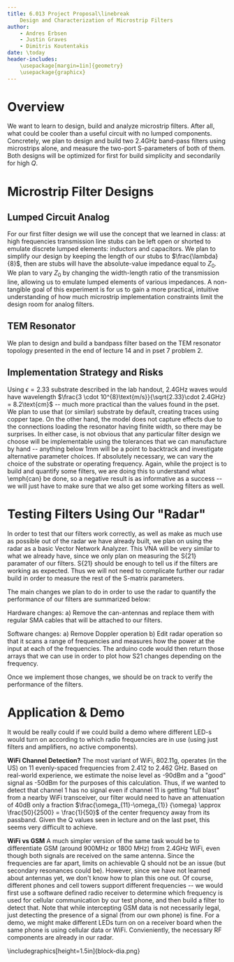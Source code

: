 ```yaml
---
title: 6.013 Project Proposal\linebreak
	Design and Characterization of Microstrip Filters
author: 
	- Andres Erbsen
	- Justin Graves
	- Dimitris Koutentakis
date: \today
header-includes:
	\usepackage[margin=1in]{geometry}
	\usepackage{graphicx}
---
```


# Overview

We want to learn to design, build and analyze microstrip filters. After all,
what could be cooler than a useful circuit with no lumped components.
Concretely, we plan to design and build two 2.4GHz band-pass filters using
microstrips alone, and measure the two-port S-parameters of both of them. Both
designs will be optimized for first for build simplicity and secondarily for high $Q$.

# Microstrip Filter Designs

## Lumped Circuit Analog

For our first filter design we will use the concept that we learned in class: at
high frequencies transmission line stubs can be left open or shorted to emulate
discrete lumped elements: inductors and capacitors. We plan to simplify our
design by keeping the length of our stubs to $\frac{\lambda}{8}$, then are stubs
will have the absolute-value impedance equal to $Z_{0}$. We plan to vary $Z_0$
by changing the width-length ratio of the transmission line, allowing us to emulate lumped
elements of various impedances. A non-tangible goal of this experiment is for us
to gain a more practical, intuitive understanding of how much microstrip
implementation constraints limit the design room for analog filters.

## TEM Resonator

We plan to design and build a bandpass filter based on the TEM resonator
topology presented in the end of lecture 14 and in pset 7 problem 2.

## Implementation Strategy and Risks

Using $\epsilon=2.33$ substrate described in the lab handout, 2.4GHz waves would
have wavelength $\frac{3 \cdot 10^{8}\text{m/s}}{\sqrt{2.33}\cdot 2.4GHz} =
8.2\text{cm}$ -- much more practical than the values found in the pset. We plan
to use that (or similar) substrate by default, creating traces using copper
tape.  On the other hand, the model does not capture effects due to the
connections loading the resonator having finite width, so there may be
surprises.  In either case, is not obvious that any particular filter design we
choose will be implementable using the tolerances that we can manufacture by
hand -- anything below 1mm will be a point to backtrack and investigate
alternative parameter choices. If absolutely necessary, we can vary the choice
of the substrate or operating frequency.  Again, while the project is to build
and quantify some filters, we are doing this to understand what \emph{can} be
done, so a negative result is as informative as a success -- we will just have
to make sure that we also get some working filters as well.

# Testing Filters Using Our "Radar"
In order to test that our filters work correctly, as well as make as much use as possible out of the radar we have already built, we plan on using the radar as a basic Vector Network Analyzer.  This VNA will be very similar to what we already have, since we only plan on measuring the S{21} paramater of our filters. S{21} should be enough to tell us if the filters are working as expected. Thus we will not need to complicate further our radar build in order to measure the rest of the S-matrix parameters. 

The main changes we plan to do in order to use the radar to quantify the performance of our filters are summarized below:

Hardware changes:
a) Remove the can-antennas and replace them with regular SMA cables that will be attached to our filters.

Software changes:
a) Remove Doppler operation
b) Edit radar operation so that it scans a range of frequencies and measures how the power at the input at each of the frequencies. The arduino code would then return those arrays that we can use in order to plot how S21 changes depending on the frequency.

Once we implement those changes, we should be on track to verify the performance of the filters.


# Application \& Demo

It would be really could if we could build a demo where different LED-s would
turn on according to which radio frequencies are in use (using just filters and
amplifiers, no active components). 

**WiFi Channel Detection?** The most variant of WiFi, 802.11g, operates (in the
US) on 11 evenly-spaced frequencies from 2.412 to 2.462 GHz. Based on real-world
experience, we estimate the noise level as -90dBm and a "good" signal as -50dBm
for the purposes of this calculation. Thus, if we wanted to detect that channel
1 has no signal even if channel 11 is getting "full blast" from a nearby WiFi
transceiver, our filter would need to have an attenuation of 40dB only a
fraction $\frac{\omega_{11}-\omega_{1}} {\omega} \approx \frac{50}{2500} =
\frac{1}{50}$ of the center frequency away from its passband. Given the Q values
seen in lecture and on the last pset, this seems very difficult to achieve.

**WiFi vs GSM** A much simpler version of the same task would be to
differentiate GSM (around 900MHz or 1800 MHz) from 2.4GHz WiFi, even though both
signals are received on the same antenna. Since the frequencies are far apart,
limits on achievable Q should not be an issue (but secondary resonances could
be). However, since we have not learned about antennas yet, we don't know how to
plan this one out. Of course, different phones and cell towers support different
frequencies --  we would first use a software defined radio receiver to
determine which frequency is used for cellular communication by our test phone,
and then build a filter to detect that. Note that while intercepting GSM data is
not necessarily legal, just detecting the presence of a signal (from our own
phone) is fine. For a demo, we might make different LEDs turn on on a receiver
board when the same phone is using cellular data or WiFi.  Convieniently, the
necessary RF components are already in our radar.

\includegraphics[height=1.5in]{block-dia.png}
